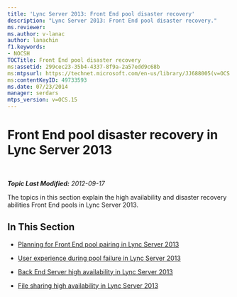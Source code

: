 ```yaml
---
title: 'Lync Server 2013: Front End pool disaster recovery'
description: "Lync Server 2013: Front End pool disaster recovery."
ms.reviewer: 
ms.author: v-lanac
author: lanachin
f1.keywords:
- NOCSH
TOCTitle: Front End pool disaster recovery
ms:assetid: 299cec23-35b4-4337-8f9a-2a57edd9c68b
ms:mtpsurl: https://technet.microsoft.com/en-us/library/JJ688005(v=OCS.15)
ms:contentKeyID: 49733593
ms.date: 07/23/2014
manager: serdars
mtps_version: v=OCS.15
---
```


# Front End pool disaster recovery in Lync Server 2013

<div data-xmlns="http://www.w3.org/1999/xhtml">

<div class="topic" data-xmlns="http://www.w3.org/1999/xhtml" data-msxsl="urn:schemas-microsoft-com:xslt" data-cs="https://msdn.microsoft.com/">

<div data-asp="https://msdn2.microsoft.com/asp">



</div>

<div id="mainSection">

<div id="mainBody">

<span> </span>

_**Topic Last Modified:** 2012-09-17_

The topics in this section explain the high availability and disaster recovery abilities Front End pools in Lync Server 2013.

<div>

## In This Section

  - [Planning for Front End pool pairing in Lync Server 2013](lync-server-2013-planning-for-front-end-pool-pairing.md)

  - [User experience during pool failure in Lync Server 2013](lync-server-2013-user-experience-during-pool-failure.md)

  - [Back End Server high availability in Lync Server 2013](lync-server-2013-back-end-server-high-availability.md)

  - [File sharing high availability in Lync Server 2013](lync-server-2013-file-sharing-high-availability.md)

</div>

</div>

<span> </span>

</div>

</div>

</div>

